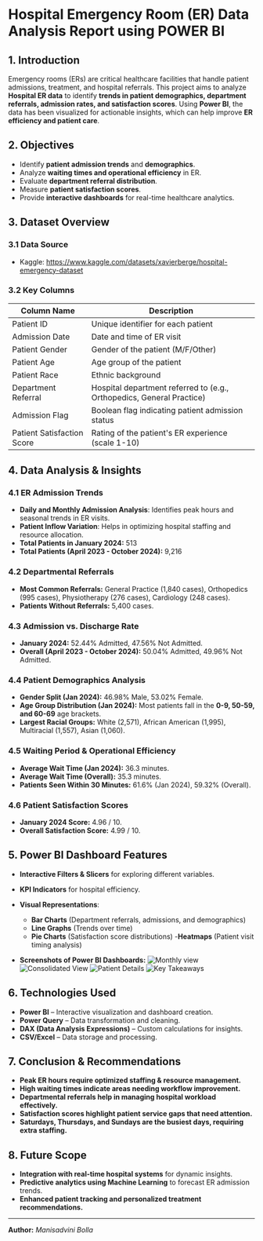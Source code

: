  # Hospital Emergency Room (ER) Data Analysis Report using POWER BI

## **1. Introduction**
Emergency rooms (ERs) are critical healthcare facilities that handle patient admissions, treatment, and hospital referrals. This project aims to analyze **Hospital ER data** to identify **trends in patient demographics, department referrals, admission rates, and satisfaction scores**. Using **Power BI**, the data has been visualized for actionable insights, which can help improve **ER efficiency and patient care**.

## **2. Objectives**
- Identify **patient admission trends** and **demographics**.
- Analyze **waiting times and operational efficiency** in ER.
- Evaluate **department referral distribution**.
- Measure **patient satisfaction scores**.
- Provide **interactive dashboards** for real-time healthcare analytics.

## **3. Dataset Overview**
### **3.1 Data Source**
- Kaggle: https://www.kaggle.com/datasets/xavierberge/hospital-emergency-dataset

### **3.2 Key Columns**
| Column Name            | Description                                       |
|-----------------------|-------------------------------------------------|
| Patient ID           | Unique identifier for each patient               |
| Admission Date       | Date and time of ER visit                        |
| Patient Gender       | Gender of the patient (M/F/Other)                |
| Patient Age         | Age group of the patient                         |
| Patient Race        | Ethnic background                                |
| Department Referral | Hospital department referred to (e.g., Orthopedics, General Practice) |
| Admission Flag      | Boolean flag indicating patient admission status |
| Patient Satisfaction Score | Rating of the patient's ER experience (scale 1-10) |

## **4. Data Analysis & Insights**
### **4.1 ER Admission Trends**
- **Daily and Monthly Admission Analysis**: Identifies peak hours and seasonal trends in ER visits.
- **Patient Inflow Variation**: Helps in optimizing hospital staffing and resource allocation.
- **Total Patients in January 2024:** 513
- **Total Patients (April 2023 - October 2024):** 9,216

### **4.2 Departmental Referrals**
- **Most Common Referrals:** General Practice (1,840 cases), Orthopedics (995 cases), Physiotherapy (276 cases), Cardiology (248 cases).
- **Patients Without Referrals:** 5,400 cases.

### **4.3 Admission vs. Discharge Rate**
- **January 2024:** 52.44% Admitted, 47.56% Not Admitted.
- **Overall (April 2023 - October 2024):** 50.04% Admitted, 49.96% Not Admitted.

### **4.4 Patient Demographics Analysis**
- **Gender Split (Jan 2024):** 46.98% Male, 53.02% Female.
- **Age Group Distribution (Jan 2024):** Most patients fall in the **0-9, 50-59, and 60-69** age brackets.
- **Largest Racial Groups:** White (2,571), African American (1,995), Multiracial (1,557), Asian (1,060).

### **4.5 Waiting Period & Operational Efficiency**
- **Average Wait Time (Jan 2024):** 36.3 minutes.
- **Average Wait Time (Overall):** 35.3 minutes.
- **Patients Seen Within 30 Minutes:** 61.6% (Jan 2024), 59.32% (Overall).

### **4.6 Patient Satisfaction Scores**
- **January 2024 Score:** 4.96 / 10.
- **Overall Satisfaction Score:** 4.99 / 10.

## **5. Power BI Dashboard Features**
- **Interactive Filters & Slicers** for exploring different variables.
- **KPI Indicators** for hospital efficiency.
- **Visual Representations**:
  - **Bar Charts** (Department referrals, admissions, and demographics)
  - **Line Graphs** (Trends over time)
  - **Pie Charts** (Satisfaction score distributions)
  -**Heatmaps** (Patient visit timing analysis)
    
- **Screenshots of Power BI Dashboards:**
  ![Monthly view](https://github.com/user-attachments/assets/2c305c80-37a5-4756-a1dd-c81da5e07872)
  ![Consolidated View](https://github.com/user-attachments/assets/5b6bc354-9f48-4679-94d7-efeecc579fd6)
  ![Patient Details](https://github.com/user-attachments/assets/ac9bb539-fcea-4e97-be0c-3c464cc077fd)
  ![Key Takeaways](https://github.com/user-attachments/assets/39ea6ffa-855b-4053-ada1-0dee024315c9)


## **6. Technologies Used**
- **Power BI** – Interactive visualization and dashboard creation.
- **Power Query** – Data transformation and cleaning.
- **DAX (Data Analysis Expressions)** – Custom calculations for insights.
- **CSV/Excel** – Data storage and processing.

## **7. Conclusion & Recommendations**
- **Peak ER hours require optimized staffing & resource management.**
- **High waiting times indicate areas needing workflow improvement.**
- **Departmental referrals help in managing hospital workload effectively.**
- **Satisfaction scores highlight patient service gaps that need attention.**
- **Saturdays, Thursdays, and Sundays are the busiest days, requiring extra staffing.**

## **8. Future Scope**
- **Integration with real-time hospital systems** for dynamic insights.
- **Predictive analytics using Machine Learning** to forecast ER admission trends.
- **Enhanced patient tracking and personalized treatment recommendations.**

---
**Author:** *Manisadvini Bolla*  


